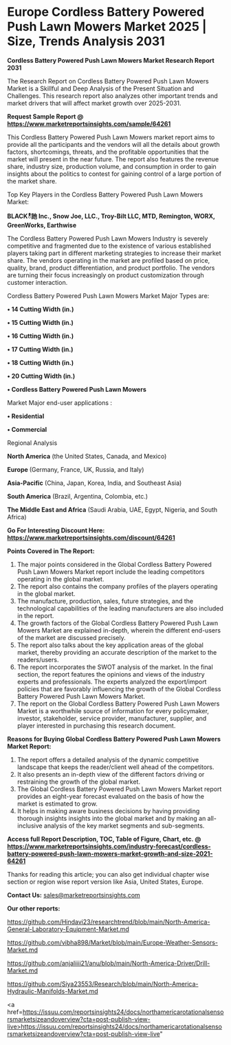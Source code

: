 # Europe Cordless Battery Powered Push Lawn Mowers Market 2025 | Size, Trends Analysis 2031

<strong>Cordless Battery Powered Push Lawn Mowers Market Research Report 2031</strong>

The Research Report on Cordless Battery Powered Push Lawn Mowers Market is a Skillful and Deep Analysis of the Present Situation and Challenges. This research report also analyzes other important trends and market drivers that will affect market growth over 2025-2031.

<strong>Request Sample Report @ <a href=https://www.marketreportsinsights.com/sample/64261>https://www.marketreportsinsights.com/sample/64261</a></strong>

This Cordless Battery Powered Push Lawn Mowers market report aims to provide all the participants and the vendors will all the details about growth factors, shortcomings, threats, and the profitable opportunities that the market will present in the near future. The report also features the revenue share, industry size, production volume, and consumption in order to gain insights about the politics to contest for gaining control of a large portion of the market share.

Top Key Players in the Cordless Battery Powered Push Lawn Mowers Market:

<strong>BLACKీ訑 Inc., Snow Joe, LLC., Troy-Bilt LLC, MTD, Remington, WORX, GreenWorks, Earthwise</strong>

The Cordless Battery Powered Push Lawn Mowers Industry is severely competitive and fragmented due to the existence of various established players taking part in different marketing strategies to increase their market share. The vendors operating in the market are profiled based on price, quality, brand, product differentiation, and product portfolio. The vendors are turning their focus increasingly on product customization through customer interaction.

Cordless Battery Powered Push Lawn Mowers Market Major Types are:

<strong>• 14 Cutting Width (in.)

• 15 Cutting Width (in.)

• 16 Cutting Width (in.)

• 17 Cutting Width (in.)

• 18 Cutting Width (in.)

• 20 Cutting Width (in.)

• Cordless Battery Powered Push Lawn Mowers</strong>

Market Major end-user applications :

<strong>• Residential

• Commercial</strong>

Regional Analysis

</u><strong><b>North America</b></strong> (the United States, Canada, and Mexico)

<strong><b>Europe </b></strong>(Germany, France, UK, Russia, and Italy)

<strong><b>Asia-Pacific</b></strong> (China, Japan, Korea, India, and Southeast Asia)

<strong><b>South America</b></strong> (Brazil, Argentina, Colombia, etc.)

<strong><b>The Middle East and Africa</b></strong> (Saudi Arabia, UAE, Egypt, Nigeria, and South Africa)

<strong>Go For Interesting Discount Here: <a href=https://www.marketreportsinsights.com/discount/64261>https://www.marketreportsinsights.com/discount/64261</a></strong>

<strong>Points Covered in The Report:</strong>
<ol>
  <li>The major points considered in the Global Cordless Battery Powered Push Lawn Mowers Market report include the leading competitors operating in the global market.</li>
  <li>The report also contains the company profiles of the players operating in the global market.</li>
  <li>The manufacture, production, sales, future strategies, and the technological capabilities of the leading manufacturers are also included in the report.</li>
  <li>The growth factors of the Global Cordless Battery Powered Push Lawn Mowers Market are explained in-depth, wherein the different end-users of the market are discussed precisely.</li>
  <li>The report also talks about the key application areas of the global market, thereby providing an accurate description of the market to the readers/users.</li>
  <li>The report incorporates the SWOT analysis of the market. In the final section, the report features the opinions and views of the industry experts and professionals. The experts analyzed the export/import policies that are favorably influencing the growth of the Global Cordless Battery Powered Push Lawn Mowers Market.</li>
  <li>The report on the Global Cordless Battery Powered Push Lawn Mowers Market is a worthwhile source of information for every policymaker, investor, stakeholder, service provider, manufacturer, supplier, and player interested in purchasing this research document.</li>
</ol>
<strong>Reasons for Buying Global Cordless Battery Powered Push Lawn Mowers Market Report:</strong>

<ol>
  <li>The report offers a detailed analysis of the dynamic competitive landscape that keeps the reader/client well ahead of the competitors.</li>
  <li>It also presents an in-depth view of the different factors driving or restraining the growth of the global market.</li>
  <li>The Global Cordless Battery Powered Push Lawn Mowers Market report provides an eight-year forecast evaluated on the basis of how the market is estimated to grow.</li>
  <li>It helps in making aware business decisions by having providing thorough insights insights into the global market and by making an all-inclusive analysis of the key market segments and sub-segments.</li>
</ol>
<strong>Access full Report Description, TOC, Table of Figure, Chart, etc. @ <a href=https://www.marketreportsinsights.com/industry-forecast/cordless-battery-powered-push-lawn-mowers-market-growth-and-size-2021-64261>https://www.marketreportsinsights.com/industry-forecast/cordless-battery-powered-push-lawn-mowers-market-growth-and-size-2021-64261</a></strong>


Thanks for reading this article; you can also get individual chapter wise section or region wise report version like Asia, United States, Europe.

<strong>Contact Us:</strong>
sales@marketreportsinsights.com

<strong>Our other reports:</strong>

<a href=https://github.com/Hindavi23/researchtrend/blob/main/North-America-General-Laboratory-Equipment-Market.md>https://github.com/Hindavi23/researchtrend/blob/main/North-America-General-Laboratory-Equipment-Market.md</a>

<a href=https://github.com/vibha898/Market/blob/main/Europe-Weather-Sensors-Market.md>https://github.com/vibha898/Market/blob/main/Europe-Weather-Sensors-Market.md</a>

<a href=https://github.com/anjaliiii21/anu/blob/main/North-America-Driver/Drill-Market.md>https://github.com/anjaliiii21/anu/blob/main/North-America-Driver/Drill-Market.md</a>

<a href=https://github.com/Siya23553/Research/blob/main/North-America-Hydraulic-Manifolds-Market.md>https://github.com/Siya23553/Research/blob/main/North-America-Hydraulic-Manifolds-Market.md</a>

<a href=https://issuu.com/reportsinsights24/docs/northamericarotationalsensorsmarketsizeandoverview?cta=post-publish-view-live>https://issuu.com/reportsinsights24/docs/northamericarotationalsensorsmarketsizeandoverview?cta=post-publish-view-live</a>"

